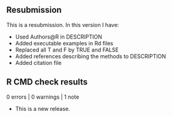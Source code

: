 ## Resubmission

This is a resubmission. In this version I have:

  * Used Authors@R in DESCRIPTION
  * Added executable examples in Rd files
  * Replaced all T and F by TRUE and FALSE
  * Added references describing the methods to DESCRIPTION
  * Added citation file

## R CMD check results

0 errors | 0 warnings | 1 note

* This is a new release.
